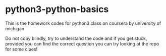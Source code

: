 # python3-python-basics
This is the homework codes for python3 class on coursera by university of michigan

Do not copy blindly, try to understand the code and if you get stuck, provided you can find the correct question you can try looking at the repo for some clues! 
